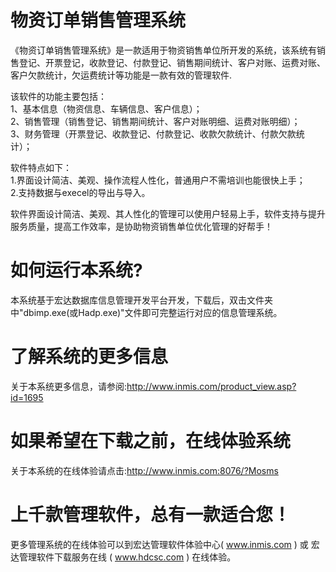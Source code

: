 # 物资订单销售管理系统

《物资订单销售管理系统》是一款适用于物资销售单位所开发的系统，该系统有销售登记、开票登记，收款登记、付款登记、销售期间统计、客户对账、运费对账、客户欠款统计，欠运费统计等功能是一款有效的管理软件.

 该软件的功能主要包括：   
 1、基本信息（物资信息、车辆信息、客户信息）；   
 2、销售管理（销售登记、销售期间统计、客户对账明细、运费对账明细）；   
 3、财务管理（开票登记、收款登记、付款登记、收款欠款统计、付款欠款统计）； 
 
 软件特点如下：   
 1.界面设计简洁、美观、操作流程人性化，普通用户不需培训也能很快上手；   
 2.支持数据与execel的导出与导入。 
 
  软件界面设计简洁、美观、其人性化的管理可以使用户轻易上手，软件支持与提升服务质量，提高工作效率，是协助物资销售单位优化管理的好帮手！

# 如何运行本系统?

本系统基于宏达数据库信息管理开发平台开发，下载后，双击文件夹中"dbimp.exe(或Hadp.exe)"文件即可完整运行对应的信息管理系统。

# 了解系统的更多信息

关于本系统更多信息，请参阅:http://www.inmis.com/product_view.asp?id=1695

# 如果希望在下载之前，在线体验系统

关于本系统的在线体验请点击:http://www.inmis.com:8076/?Mosms

# 上千款管理软件，总有一款适合您！

更多管理系统的在线体验可以到宏达管理软件体验中心( www.inmis.com ) 或 宏达管理软件下载服务在线 ( www.hdcsc.com ) 在线体验。



